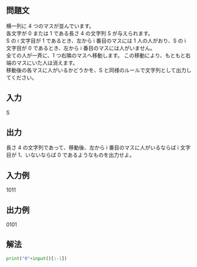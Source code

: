 ## 問題文
横一列に 4 つのマスが並んでいます。  
各文字が 0 または 1 である長さ 4 の文字列 S が与えられます。  
S の i 文字目が 1 であるとき、左から i 番目のマスには 1 人の人がおり、S の i 文字目が 0 であるとき、左から i 番目のマスには人がいません。  
全ての人が一斉に、1 つ右隣のマスへ移動します。  この移動により、もともと右端のマスにいた人は消えます。  
移動後の各マスに人がいるかどうかを、S と同様のルールで文字列として出力してください。
## 入力
S
## 出力
長さ 4 の文字列であって、移動後、左から i 番目のマスに人がいるならば i 文字目が 1、いないならば 0 であるようなものを出力せよ。
## 入力例
1011
## 出力例
0101
## 解法

```python
print("0"+input()[:-1])
